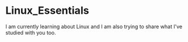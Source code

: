 # Linux_Essentials
I am currently learning about Linux and I am also trying to share what I've studied with you too.
